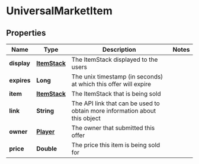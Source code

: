
# UniversalMarketItem

## Properties
Name | Type | Description | Notes
------------ | ------------- | ------------- | -------------
**display** | [**ItemStack**](ItemStack.md) | The ItemStack displayed to the users | 
**expires** | **Long** | The unix timestamp (in seconds) at which this offer will expire | 
**item** | [**ItemStack**](ItemStack.md) | The ItemStack that is being sold | 
**link** | **String** | The API link that can be used to obtain more information about this object | 
**owner** | [**Player**](Player.md) | The owner that submitted this offer | 
**price** | **Double** | The price this item is being sold for | 



